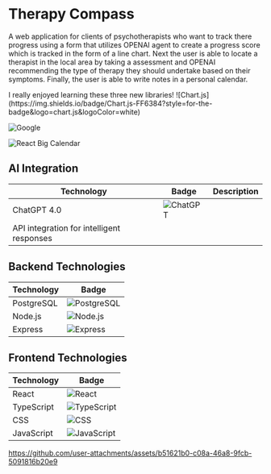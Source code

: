 <h1>Therapy Compass</h1>
<p>A web application for clients of psychotherapists who want to track there progress using a form that utilizes OPENAI agent to create a progress score which is tracked in the form of a line chart. Next the user is able to locate a therapist in the local area by taking a assessment and OPENAI recommending the type of therapy they should undertake based on their symptoms. Finally, the user is able to write notes in a personal calendar.</p>
I really enjoyed learning these three new libraries! 
![Chart.js](https://img.shields.io/badge/Chart.js-FF6384?style=for-the-badge&logo=chart.js&logoColor=white)


![Google](https://img.shields.io/badge/Google-4285F4?style=for-the-badge&logo=google&logoColor=white)


![React Big Calendar](https://img.shields.io/badge/React_Big_Calendar-0088CC?style=for-the-badge&logo=react&logoColor=white)
## AI Integration

| Technology | Badge | Description |
|------------|-------|-------------|
| ChatGPT 4.0 | ![ChatGPT](https://img.shields.io/badge/ChatGPT_4.0-74aa9c?style=for-the-badge&logo=openai&logoColor=white) |
API integration for intelligent responses |


## Backend Technologies

| Technology | Badge |
|------------|-------|
| PostgreSQL | ![PostgreSQL](https://img.shields.io/badge/PostgreSQL-316192?style=for-the-badge&logo=postgresql&logoColor=white) |
| Node.js    | ![Node.js](https://img.shields.io/badge/Node.js-43853D?style=for-the-badge&logo=node.js&logoColor=white) |
| Express    | ![Express](https://img.shields.io/badge/Express-000000?style=for-the-badge&logo=express&logoColor=white) |

## Frontend Technologies

| Technology   | Badge |
|--------------|-------|
| React        | ![React](https://img.shields.io/badge/React-20232A?style=for-the-badge&logo=react&logoColor=61DAFB) |
| TypeScript   | ![TypeScript](https://img.shields.io/badge/TypeScript-3178C6?style=for-the-badge&logo=typescript&logoColor=white) |
| CSS          | ![CSS](https://img.shields.io/badge/CSS-1572B6?style=for-the-badge&logo=css3&logoColor=white) |
| JavaScript   | ![JavaScript](https://img.shields.io/badge/JavaScript-F7DF1E?style=for-the-badge&logo=javascript&logoColor=black) |


https://github.com/user-attachments/assets/b51621b0-c08a-46a8-9fcb-5091816b20e9




